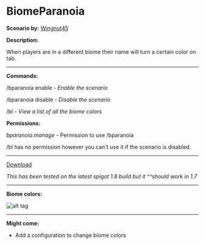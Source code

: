 # BiomeParanoia

**Scenario by:** [Wingnut45](https://www.reddit.com/u/Wingnut45)

**Description:**

When players are in a different biome their name will turn a certain color on tab.

___

**Commands:**

/bparanoia enable - *Enable the scenario*

/bparanoia disable - *Disable the scenario*

/bl - *View a list of all the biome colors*

**Permissions:**

*bparanoia.manage* - Permission to use /bparanoia

/bl has no permission however you can't use it if the scenario is disabled.

___
[Download](https://github.com/LeonTG77/BiomeParanoia/releases)

*This has been tested on the latest spigot 1.8 build but it ^^should work in 1.7*
___

**Biome colors:**

![alt tag](https://raw.github.com/LeonTG77/BiomeParanoia/blob/master/images/biomecolors.png)
___

**Might come:**

* Add a configuration to change biome colors
